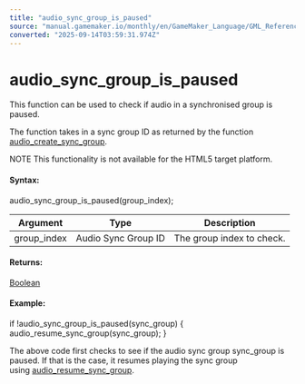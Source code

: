 ```yaml
---
title: "audio_sync_group_is_paused"
source: "manual.gamemaker.io/monthly/en/GameMaker_Language/GML_Reference/Asset_Management/Audio/Audio_Synchronisation/audio_sync_group_is_paused.htm"
converted: "2025-09-14T03:59:31.974Z"
---
```


# audio\_sync\_group\_is\_paused

This function can be used to check if audio in a synchronised group is paused.

The function takes in a sync group ID as returned by the function [audio\_create\_sync\_group](audio_create_sync_group.md).

NOTE This functionality is not available for the HTML5 target platform.

#### Syntax:

audio\_sync\_group\_is\_paused(group\_index);

| Argument | Type | Description |
| --- | --- | --- |
| group_index | Audio Sync Group ID | The group index to check. |

#### Returns:

[Boolean](../../../../GML_Overview/Data_Types.md)

#### Example:

if !audio\_sync\_group\_is\_paused(sync\_group)
{
    audio\_resume\_sync\_group(sync\_group);
}

The above code first checks to see if the audio sync group sync\_group is paused. If that is the case, it resumes playing the sync group using [audio\_resume\_sync\_group](audio_resume_sync_group.md).